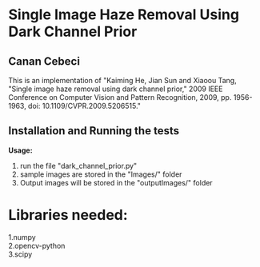 
# Single Image Haze Removal Using Dark Channel Prior

## Canan Cebeci

This is an implementation of "Kaiming He, Jian Sun and Xiaoou Tang, "Single image haze removal using dark channel prior," 2009 IEEE Conference on Computer Vision and Pattern Recognition, 2009, pp. 1956-1963, doi: 10.1109/CVPR.2009.5206515."

## Installation and Running the tests
  
  **Usage:**

  1. run the file "dark_channel_prior.py"
  2. sample images are stored in the "Images/" folder
  3. Output images will be stored in the "outputImages/" folder

# Libraries needed:

  1.numpy <br>
  2.opencv-python <br>
  3.scipy <br>
